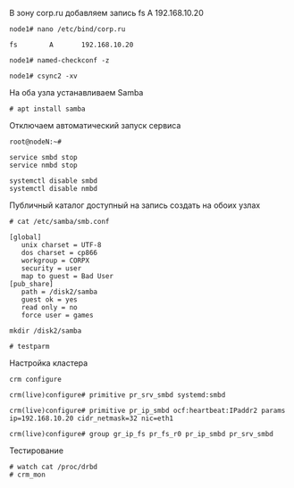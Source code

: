 В зону corp.ru добавляем запись fs A 192.168.10.20
```
node1# nano /etc/bind/corp.ru
```
```
fs        A       192.168.10.20
```
```
node1# named-checkconf -z

node1# csync2 -xv
```
На оба узла устанавливаем Samba
```
# apt install samba
```

Отключаем автоматический запуск сервиса
```
root@nodeN:~#

service smbd stop
service nmbd stop

systemctl disable smbd
systemctl disable nmbd
```
Публичный каталог доступный на запись создать на обоих узлах
```
# cat /etc/samba/smb.conf
```
```
[global]
   unix charset = UTF-8
   dos charset = cp866
   workgroup = CORPX
   security = user
   map to guest = Bad User
[pub_share]
   path = /disk2/samba
   guest ok = yes
   read only = no
   force user = games

```
```
mkdir /disk2/samba
```

```
# testparm
```

Настройка кластера
```
crm configure
```
```
crm(live)configure# primitive pr_srv_smbd systemd:smbd

crm(live)configure# primitive pr_ip_smbd ocf:heartbeat:IPaddr2 params ip=192.168.10.20 cidr_netmask=32 nic=eth1

crm(live)configure# group gr_ip_fs pr_fs_r0 pr_ip_smbd pr_srv_smbd
```

Тестирование
```
# watch cat /proc/drbd
# crm_mon
```
